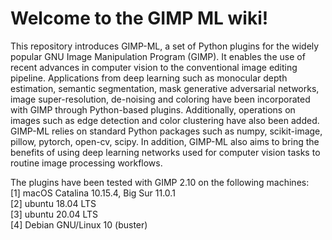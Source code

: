# Welcome to the GIMP ML wiki!
This repository introduces GIMP-ML, a set of Python plugins for the widely popular GNU Image Manipulation Program (GIMP). It enables the use of recent advances in computer vision to the conventional image editing pipeline. Applications from deep learning such as monocular depth estimation, semantic segmentation, mask generative adversarial networks, image super-resolution, de-noising and coloring have been incorporated with GIMP through Python-based plugins. Additionally, operations on images such as edge detection and color clustering have also been added. GIMP-ML relies on standard Python packages such as numpy, scikit-image, pillow, pytorch, open-cv, scipy. In addition, GIMP-ML also aims to bring the benefits of using deep learning networks used for computer vision tasks to routine image processing workflows. 

The plugins have been tested with GIMP 2.10 on the following machines: <br>
[1] macOS Catalina 10.15.4, Big Sur 11.0.1 <br>
[2] ubuntu 18.04 LTS <br>
[3] ubuntu 20.04 LTS <br>
[4] Debian GNU/Linux 10 (buster)

